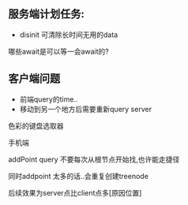 ## 服务端计划任务:

- disinit 可清除长时间无用的data

哪些await是可以等一会await的?

## 客户端问题

- 前端query的time..
- 移动到另一个地方后需要重新query server

色彩的键盘选取器

手机端

addPoint query 不要每次从根节点开始找,也许能走捷径

同时addpoint 太多的话..会重复创建treenode

后续效果为server点比client点多[原因位置]
